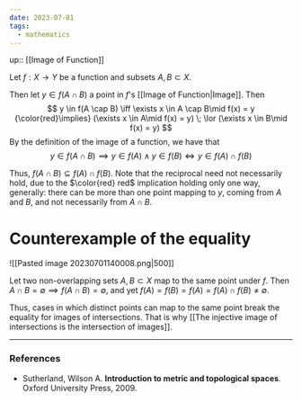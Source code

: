 ```yaml
---
date: 2023-07-01
tags:
  - mathematics
---
```

up:: [[Image of Function]]

Let $f: X \to Y$ be a function and subsets $A, B \subset X$.

Then let $y \in f(A \cap B)$ a point in $f$'s [[Image of Function|Image]]. Then
$$
y \in f(A \cap B) \iff \exists x \in A \cap B\mid f(x) = y {\color{red}\implies} (\exists x \in A\mid f(x) = y) \; \lor (\exists x \in B\mid f(x) = y)
$$
By the definition of the image of a function, we have that 
$$
y \in f(A \cap B) \implies y \in f(A) \land y\in f(B) \iff y \in f(A) \cap f(B)
$$

Thus, $f(A \cap B) \subseteq f(A) \cap f(B)$. Note that the reciprocal need not necessarily hold, due to the $\color{red} red$ implication holding only one way, generally: there can be more than one point mapping to $y$, coming from $A$ and $B$, and not necessarily from $A \cap B$.

# Counterexample of the equality
![[Pasted image 20230701140008.png|500]]

Let two non-overlapping sets $A, B \subset X$ map to the same point under $f$. Then $A \cap B = \emptyset \implies f(A \cap B) = \emptyset$, and yet $f(A) = f(B) = f(A) = f(A) \cap f(B) \neq \emptyset$. 

Thus, cases in which distinct points can map to the same point break the equality for images of intersections. That is why [[The injective image of intersections is the intersection of images]].

---
### References
- Sutherland, Wilson A. **Introduction to metric and topological spaces**. Oxford University Press, 2009.